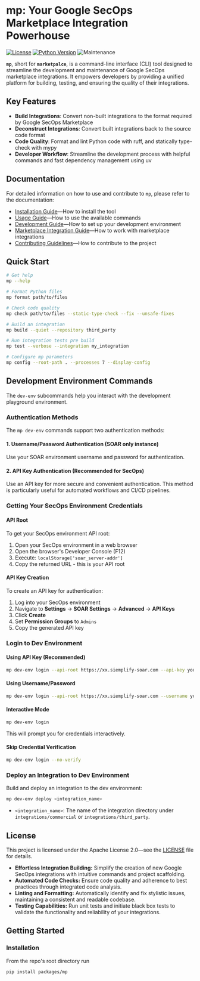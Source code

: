 # mp: Your Google SecOps Marketplace Integration Powerhouse

[![License](https://img.shields.io/badge/License-Apache%202.0-blue.svg)](./LICENSE)
[![Python Version](https://img.shields.io/badge/Python-3.11+-blue.svg)](https://www.python.org/downloads/)
![Maintenance](https://img.shields.io/maintenance/yes/2025)

**`mp`**, short for **`marketpalce`**, is a command-line interface (CLI)
tool designed to streamline the development and maintenance of Google SecOps marketplace
integrations.
It empowers developers by providing a unified platform for building,
testing, and ensuring the quality of their integrations.

## Key Features

- **Build Integrations**: Convert non-built integrations to the format required by
  Google SecOps Marketplace
- **Deconstruct Integrations**: Convert built integrations back to the source code format
- **Code Quality**: Format and lint Python code with ruff, and statically type-check
  with mypy
- **Developer Workflow**: Streamline the development process with helpful commands and
  fast dependency management using uv

## Documentation

For detailed information on how to use and contribute to `mp`, please refer to the
documentation:

- [Installation Guide](docs/installation.md)—How to install the tool
- [Usage Guide](docs/usage.md)—How to use the available commands
- [Development Guide](docs/development.md)—How to set up your development environment
- [Marketplace Integration Guide](docs/marketplace.md)—How to work with marketplace
  integrations
- [Contributing Guidelines](docs/contributing.md)—How to contribute to the project

## Quick Start

```bash
# Get help
mp --help

# Format Python files
mp format path/to/files

# Check code quality
mp check path/to/files --static-type-check --fix --unsafe-fixes

# Build an integration
mp build --quiet --repository third_party

# Run integration tests pre build
mp test --verbose --integration my_integration

# Configure mp parameters
mp config --root-path . --processes 7 --display-config
```

## Development Environment Commands

The `dev-env` subcommands help you interact with the development playground environment.

### Authentication Methods

The `mp dev-env` commands support two authentication methods:

#### 1. Username/Password Authentication (SOAR only instance)
Use your SOAR environment username and password for authentication.

#### 2. API Key Authentication (Recommended for SecOps)
Use an API key for more secure and convenient authentication. This method is particularly useful for automated workflows and CI/CD pipelines.

### Getting Your SecOps Environment Credentials

#### API Root
To get your SecOps environment API root:
1. Open your SecOps environment in a web browser
2. Open the browser's Developer Console (F12)
3. Execute: `localStorage['soar_server-addr']`
4. Copy the returned URL - this is your API root

#### API Key Creation
To create an API key for authentication:
1. Log into your SecOps environment
2. Navigate to **Settings** → **SOAR Settings** → **Advanced** → **API Keys**
3. Click **Create**
4. Set **Permission Groups** to `Admins`
5. Copy the generated API key

### Login to Dev Environment

#### Using API Key (Recommended)
```bash
mp dev-env login --api-root https://xx.siemplify-soar.com --api-key your-api-key
```

#### Using Username/Password
```bash
mp dev-env login --api-root https://xx.siemplify-soar.com --username your-username --password your-password
```

#### Interactive Mode
```bash
mp dev-env login
```
This will prompt you for credentials interactively.

#### Skip Credential Verification
```bash
mp dev-env login --no-verify
```

### Deploy an Integration to Dev Environment

Build and deploy an integration to the dev environment:

```bash
mp dev-env deploy <integration_name>
```

- `<integration_name>`: The name of the integration directory under `integrations/commercial` or `integrations/third_party`.

## License

This project is licensed under the Apache License 2.0—see the [LICENSE](./LICENSE) file
for details.

* **Effortless Integration Building:** Simplify the creation of new Google SecOps
  integrations with intuitive commands and project scaffolding.
* **Automated Code Checks:** Ensure code quality and adherence to best practices through
  integrated code analysis.
* **Linting and Formatting:** Automatically identify and fix stylistic issues,
  maintaining a consistent and readable codebase.
* **Testing Capabilities:** Run unit tests and initiate black box tests to validate the
  functionality and reliability of your integrations.

## Getting Started

### Installation

From the repo's root directory run

```bash
pip install packages/mp
```